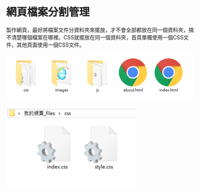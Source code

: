 # 網頁檔案分割管理

製作網頁，最好將檔案文件分資料夾來擺放，才不會全部都放在同一個資料夾，搞不清楚哪個檔案在哪裡。CSS就擺放在同一個資料夾，首頁單獨使用一個CSS文件，其他頁面使用一個CSS文件。

![&#x5C07;CSS&#x6587;&#x4EF6;&#x53E6;&#x653E;&#x5728;&#x4E00;&#x500B;&#x8CC7;&#x6599;&#x593E;](.gitbook/assets/image%20%285%29.png)

![&#x9996;&#x9801;&#x55AE;&#x7368;&#x4F7F;&#x7528;&#x4E00;&#x500B;CSS&#x6587;&#x4EF6;](.gitbook/assets/image%20%2811%29.png)

